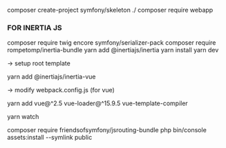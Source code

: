 composer create-project symfony/skeleton ./
composer require webapp

### FOR INERTIA JS
composer require twig encore symfony/serializer-pack
composer require rompetomp/inertia-bundle
yarn add @inertiajs/inertia
yarn install
yarn dev

-> setup  root template

yarn add @inertiajs/inertia-vue

-> modify webpack.config.js (for vue)

yarn add vue@^2.5 vue-loader@^15.9.5 vue-template-compiler

yarn watch

composer require friendsofsymfony/jsrouting-bundle
php bin/console assets:install --symlink public
